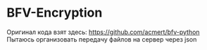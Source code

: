 # BFV-Encryption
Оригинал кода взят здесь: https://github.com/acmert/bfv-python
Пытаюсь организовать передачу файлов на сервер через json
